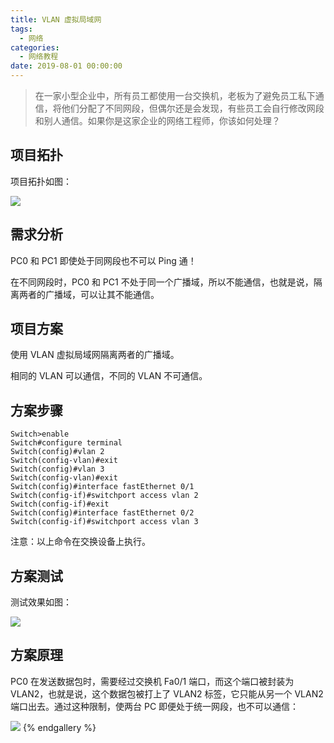 ```yaml
---
title: VLAN 虚拟局域网
tags:
  - 网络
categories:
  - 网络教程
date: 2019-08-01 00:00:00
---
```


> 在一家小型企业中，所有员工都使用一台交换机，老板为了避免员工私下通信，将他们分配了不同网段，但偶尔还是会发现，有些员工会自行修改网段和别人通信。如果你是这家企业的网络工程师，你该如何处理？

<!-- more -->

## 项目拓扑

项目拓扑如图：

![](https://cdn.dusays.com/2019/08/23-1.jpg)

## 需求分析

PC0 和 PC1 即使处于同网段也不可以 Ping 通！

在不同网段时，PC0 和 PC1 不处于同一个广播域，所以不能通信，也就是说，隔离两者的广播域，可以让其不能通信。

## 项目方案

使用 VLAN 虚拟局域网隔离两者的广播域。

相同的 VLAN 可以通信，不同的 VLAN 不可通信。

## 方案步骤

```
Switch>enable
Switch#configure terminal
Switch(config)#vlan 2
Switch(config-vlan)#exit
Switch(config)#vlan 3
Switch(config-vlan)#exit
Switch(config)#interface fastEthernet 0/1
Switch(config-if)#switchport access vlan 2
Switch(config-if)#exit
Switch(config)#interface fastEthernet 0/2
Switch(config-if)#switchport access vlan 3
```

注意：以上命令在交换设备上执行。

## 方案测试

测试效果如图：

![](https://cdn.dusays.com/2019/08/23-2.jpg)

## 方案原理

PC0 在发送数据包时，需要经过交换机 Fa0/1 端口，而这个端口被封装为 VLAN2，也就是说，这个数据包被打上了 VLAN2 标签，它只能从另一个 VLAN2 端口出去。通过这种限制，使两台 PC 即便处于统一网段，也不可以通信：

![](https://cdn.dusays.com/2019/08/23-3.jpg)
{% endgallery %}